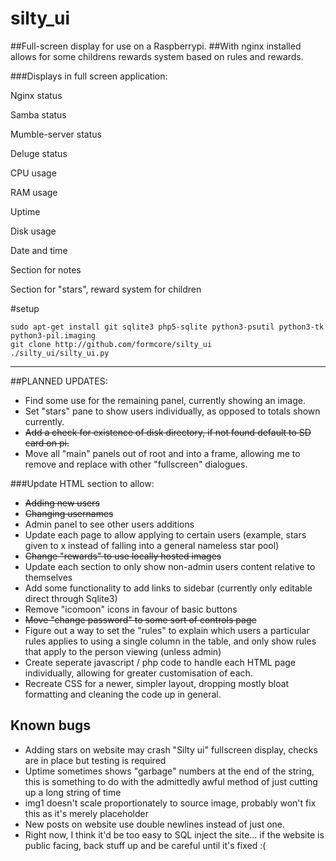 # silty_ui
##Full-screen display for use on a Raspberrypi.
##With nginx installed allows for some childrens rewards system based on rules and rewards.

###Displays in full screen application:

Nginx status

Samba status

Mumble-server status

Deluge status

CPU usage

RAM usage

Uptime

Disk usage

Date and time

Section for notes

Section for "stars", reward system for children

#setup
```
sudo apt-get install git sqlite3 php5-sqlite python3-psutil python3-tk python3-pil.imaging
git clone http://github.com/formcore/silty_ui
./silty_ui/silty_ui.py
```

***
##PLANNED UPDATES:

* Find some use for the remaining panel, currently showing an image.  
* Set "stars" pane to show users individually, as opposed to totals shown currently.  
* ~~Add a check for existence of disk directory, if not found default to SD card on pi.~~  
* Move all "main" panels out of root and into a frame, allowing me to remove and replace with other "fullscreen" dialogues.  

###Update HTML section to allow:
* ~~Adding new users~~  
* ~~Changing usernames~~  
* Admin panel to see other users additions  
* Update each page to allow applying to certain users (example, stars given to x instead of falling into a general nameless star pool)
* ~~Change "rewards" to use locally hosted images~~  
* Update each section to only show non-admin users content relative to themselves  
* Add some functionality to add links to sidebar (currently only editable direct through Sqlite3)  
* Remove "icomoon" icons in favour of basic buttons  
* ~~Move "change password" to some sort of controls page~~  
* Figure out a way to set the "rules" to explain which users a particular rules applies to using a single column in the table, and only show rules that apply to the person viewing (unless admin)  
* Create seperate javascript / php code to handle each HTML page individually, allowing for greater customisation of each.  
* Recreate CSS for a newer, simpler layout, dropping mostly bloat formatting and cleaning the code up in general.  

## Known bugs

* Adding stars on website may crash "Silty ui" fullscreen display, checks are in place but testing is required  
* Uptime sometimes shows "garbage" numbers at the end of the string, this is something to do with the admittedly awful method of just cutting up a long string of time  
* img1 doesn't scale proportionately to source image, probably won't fix this as it's merely placeholder  
* New posts on website use double newlines instead of just one.  
* Right now, I think it'd be too easy to SQL inject the site... if the website is public facing, back stuff up and be careful until it's fixed :(
